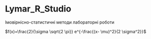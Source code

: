 # Lymar_R_Studio
Імовірнісно-статистичні методи лабораторні роботи

$f(x)=\frac{2}{\sigma \sqrt{2 \pi}} e^{-\frac{(x- \mu)^2}{2 \sigma^2}}$